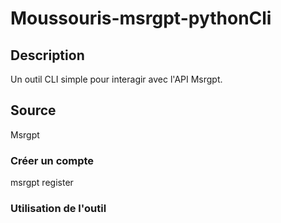 # Moussouris-msrgpt-pythonCli

## Description
 Un outil CLI simple pour interagir avec l'API Msrgpt.
 
## Source 

  Msrgpt
 
 ### Créer un compte
 
   msrgpt register
   
 ### Utilisation de l'outil
 

